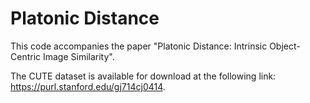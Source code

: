 # Platonic Distance

This code accompanies the paper "Platonic Distance: Intrinsic Object-Centric Image Similarity".

The CUTE dataset is available for download at the following link: https://purl.stanford.edu/gj714cj0414.
